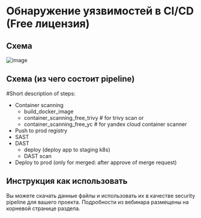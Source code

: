 # Обнаружение уязвимостей в CI/CD (Free лицензия)

## Схема 
![image](https://user-images.githubusercontent.com/85429798/154644100-b091a363-7024-4ccf-8eb6-6dfbb385424f.png)


## Схема (из чего состоит pipeline)
#Short description of steps:
- Container scanning
    - build_docker_image 
    - container_scanning_free_trivy # for trivy scan or
    - container_scanning_free_yc # for yandex cloud container scanner 
- Push to prod registry
- SAST
- DAST
    - deploy (deploy app to staging k8s)
    - DAST scan
- Deploy to prod (only for merged: after approve of merge request)

## Инструкция как использовать
Вы можете скачать данные файлы и использовать их в качестве security pipeline для вашего проекта. Подробности из вебинара размещены на корневой странице раздела. 
